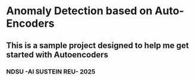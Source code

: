 # Anomaly Detection based on Auto-Encoders
## This is a sample project designed to help me get started with Autoencoders
### NDSU -AI SUSTEIN REU- 2025


